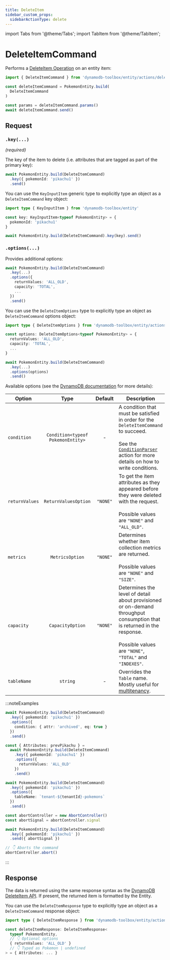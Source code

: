 ```yaml
---
title: DeleteItem
sidebar_custom_props:
  sidebarActionType: delete
---
```


import Tabs from '@theme/Tabs';
import TabItem from '@theme/TabItem';

# DeleteItemCommand

Performs a [DeleteItem Operation](https://docs.aws.amazon.com/amazondynamodb/latest/APIReference/API_DeleteItem.html) on an entity item:

```ts
import { DeleteItemCommand } from 'dynamodb-toolbox/entity/actions/delete'

const deleteItemCommand = PokemonEntity.build(
  DeleteItemCommand
)

const params = deleteItemCommand.params()
await deleteItemCommand.send()
```

## Request

### `.key(...)`

<p style={{ marginTop: '-15px' }}><i>(required)</i></p>

The key of the item to delete (i.e. attributes that are tagged as part of the primary key):

```ts
await PokemonEntity.build(DeleteItemCommand)
  .key({ pokemonId: 'pikachu1' })
  .send()
```

You can use the `KeyInputItem` generic type to explicitly type an object as a `DeleteItemCommand` key object:

```ts
import type { KeyInputItem } from 'dynamodb-toolbox/entity'

const key: KeyInputItem<typeof PokemonEntity> = {
  pokemonId: 'pikachu1'
}

await PokemonEntity.build(DeleteItemCommand).key(key).send()
```

### `.options(...)`

Provides additional options:

```ts
await PokemonEntity.build(DeleteItemCommand)
  .key(...)
  .options({
    returnValues: 'ALL_OLD',
    capacity: 'TOTAL',
    ...
  })
  .send()
```

You can use the `DeleteItemOptions` type to explicitly type an object as `DeleteItemCommand` options object:

```ts
import type { DeleteItemOptions } from 'dynamodb-toolbox/entity/actions/delete'

const options: DeleteItemOptions<typeof PokemonEntity> = {
  returnValues: 'ALL_OLD',
  capacity: 'TOTAL',
  ...
}

await PokemonEntity.build(DeleteItemCommand)
  .key(...)
  .options(options)
  .send()
```

Available options (see the [DynamoDB documentation](https://docs.aws.amazon.com/amazondynamodb/latest/APIReference/API_DeleteItem.html#API_DeleteItem_RequestParameters) for more details):

| Option         |               Type                | Default  | Description                                                                                                                                                                                                                      |
| -------------- | :-------------------------------: | :------: | -------------------------------------------------------------------------------------------------------------------------------------------------------------------------------------------------------------------------------- |
| `condition`    | `Condition<typeof PokemonEntity>` |    -     | A condition that must be satisfied in order for the `DeleteItemCommand` to succeed.<br/><br/>See the [`ConditionParser`](../18-parse-condition/index.md#building-conditions) action for more details on how to write conditions. |
| `returnValues` |       `ReturnValuesOption`        | `"NONE"` | To get the item attributes as they appeared before they were deleted with the request.<br/><br/>Possible values are `"NONE"` and `"ALL_OLD"`.                                                                                    |
| `metrics`      |          `MetricsOption`          | `"NONE"` | Determines whether item collection metrics are returned.<br/><br/>Possible values are `"NONE"` and `"SIZE"`.                                                                                                                     |
| `capacity`     |         `CapacityOption`          | `"NONE"` | Determines the level of detail about provisioned or on-demand throughput consumption that is returned in the response.<br/><br/>Possible values are `"NONE"`, `"TOTAL"` and `"INDEXES"`.                                         |
| `tableName`    |             `string`              |    -     | Overrides the `Table` name. Mostly useful for [multitenancy](https://en.wikipedia.org/wiki/Multitenancy).                                                                                                                        |

:::noteExamples

<Tabs>
<TabItem value="conditional" label="Conditional write">

```ts
await PokemonEntity.build(DeleteItemCommand)
  .key({ pokemonId: 'pikachu1' })
  .options({
    condition: { attr: 'archived', eq: true }
  })
  .send()
```

</TabItem>
<TabItem value="return-values" label="Return values">

```ts
const { Attributes: prevPikachu } =
  await PokemonEntity.build(DeleteItemCommand)
    .key({ pokemonId: 'pikachu1' })
    .options({
      returnValues: 'ALL_OLD'
    })
    .send()
```

</TabItem>
<TabItem value="multitenancy" label="Multitenancy">

```ts
await PokemonEntity.build(DeleteItemCommand)
  .key({ pokemonId: 'pikachu1' })
  .options({
    tableName: `tenant-${tenantId}-pokemons`
  })
  .send()
```

</TabItem>
<TabItem value="aborted" label="Aborted">

```ts
const abortController = new AbortController()
const abortSignal = abortController.signal

await PokemonEntity.build(DeleteItemCommand)
  .key({ pokemonId: 'pikachu1' })
  .send({ abortSignal })

// 👇 Aborts the command
abortController.abort()
```

</TabItem>
</Tabs>

:::

## Response

The data is returned using the same response syntax as the [DynamoDB DeleteItem API](https://docs.aws.amazon.com/amazondynamodb/latest/APIReference/API_DeleteItem.html#API_DeleteItem_ResponseElements). If present, the returned item is formatted by the Entity.

You can use the `DeleteItemResponse` type to explicitly type an object as a `DeleteItemCommand` response object:

```ts
import type { DeleteItemResponse } from 'dynamodb-toolbox/entity/actions/delete'

const deleteItemResponse: DeleteItemResponse<
  typeof PokemonEntity,
  // 👇 Optional options
  { returnValues: 'ALL_OLD' }
  // 👇 Typed as Pokemon | undefined
> = { Attributes: ... }
```
